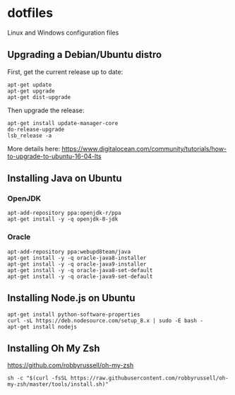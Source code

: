 # dotfiles

Linux and Windows configuration files

## Upgrading a Debian/Ubuntu distro

First, get the current release up to date:

    apt-get update
    apt-get upgrade
    apt-get dist-upgrade

Then upgrade the release:

    apt-get install update-manager-core
    do-release-upgrade
    lsb_release -a

More details here: <https://www.digitalocean.com/community/tutorials/how-to-upgrade-to-ubuntu-16-04-lts>

## Installing Java on Ubuntu

### OpenJDK

    apt-add-repository ppa:openjdk-r/ppa
    apt-get install -y -q openjdk-8-jdk

### Oracle

    apt-add-repository ppa:webupd8team/java
    apt-get install -y -q oracle-java8-installer
    apt-get install -y -q oracle-java9-installer
    apt-get install -y -q oracle-java8-set-default
    apt-get install -y -q oracle-java9-set-default

## Installing Node.js on Ubuntu

    apt-get install python-software-properties
    curl -sL https://deb.nodesource.com/setup_8.x | sudo -E bash -
    apt-get install nodejs

## Installing Oh My Zsh

https://github.com/robbyrussell/oh-my-zsh

    sh -c "$(curl -fsSL https://raw.githubusercontent.com/robbyrussell/oh-my-zsh/master/tools/install.sh)"

